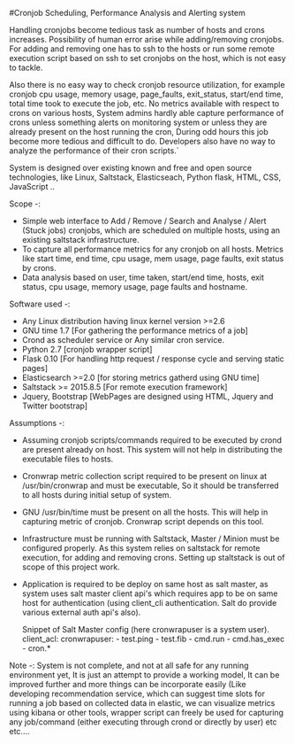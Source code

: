 #Cronjob Scheduling, Performance Analysis and Alerting system

Handling cronjobs become tedious task as number of hosts and crons increases. Possibility of human error arise while adding/removing cronjobs. For adding and removing one has to ssh to the hosts or run some remote execution script based on ssh to set cronjobs on the host, which is not easy to tackle.

Also there is no easy way to check cronjob resource utilization, for example cronjob cpu usage, memory usage, page_faults, exit_status, start/end time, total time took to execute the job, etc. No metrics available with respect to crons on various hosts, System admins hardly able capture performance of crons unless something alerts on monitoring system or unless they are already present on the host running the cron, During odd hours this job become more tedious and difficult to do. Developers also have no way to analyze the performance of their cron scripts.`

System is designed over existing known and free and open source technologies, like Linux, Saltstack, Elasticseach, Python flask, HTML, CSS, JavaScript ..

Scope -:

- Simple web interface to Add / Remove / Search and Analyse / Alert (Stuck jobs) cronjobs, which are scheduled on multiple hosts, using an existing saltstack infrastructure.
- To capture all performance metrics for any cronjob on all hosts. Metrics like start time, end time, cpu usage, mem usage, page faults, exit status by crons.
- Data analysis based on user, time taken, start/end time, hosts, exit status, cpu usage, memory usage, page faults and hostname.

Software used -:

- Any Linux distribution having linux kernel version >=2.6
- GNU time 1.7 [For gathering the performance metrics of a job]
- Crond as scheduler service or Any similar cron service.
- Python 2.7 [cronjob wrapper script]
- Flask 0.10 [For handling http request / response cycle and serving static pages]
- Elasticsearch >=2.0 [for storing metrics gatherd using GNU time]
- Saltstack >=  2015.8.5 [For remote execution framework]
- Jquery, Bootstrap [WebPages are designed using HTML, Jquery and Twitter bootstrap]

Assumptions -:

- Assuming cronjob scripts/commands required to be executed by crond are present already on host. This system will not help in distributing the executable files to hosts.
- Cronwrap metric collection script required to be present on linux at /usr/bin/cronwrap and must be executable, So it should be transferred to all hosts during initial setup of system.
- GNU /usr/bin/time must be present on all the hosts. This will help in capturing metric of cronjob. Cronwrap script depends on this tool.
- Infrastructure must be running with Saltstack, Master / Minion must be configured properly. As this system relies on saltstack for remote execution, for adding and removing crons. Setting up staltstack is out of scope of this project work.
- Application is required to be deploy on same host as salt master, as system uses salt master client api's which requires app to be on same host for authentication (using client_cli authentication. Salt do provide various external auth api's also).

	Snippet of Salt Master config (here cronwrapuser is a system user).
	client_acl:
	   cronwrapuser:
	     - test.ping
	     - test.fib
	     - cmd.run
	     - cmd.has_exec
	     - cron.*

Note -: System is not complete, and not at all safe for any running environment yet, It is just an attempt to provide a working model, It can be improved further and more things can be incorporate easily (Like developing recommendation service, which can suggest time slots for running a job based on collected data in elastic, we can visualize metrics using kibana or other tools, wrapper script can freely be used for capturing any job/command (either executing through crond or directly by user) etc etc....

